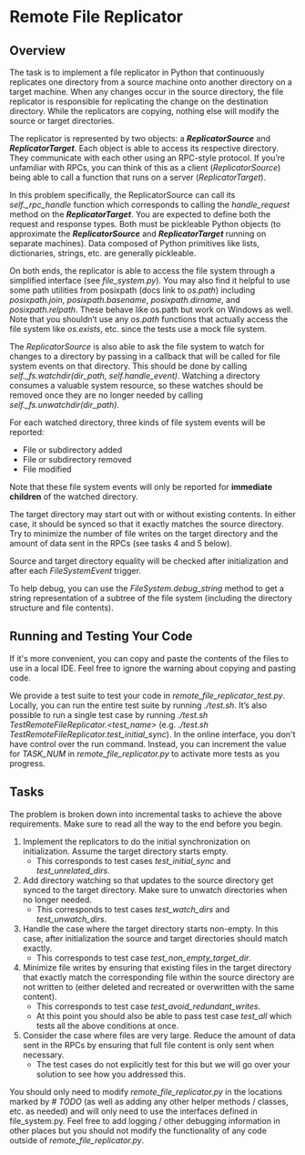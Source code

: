 # Remote File Replicator
## Overview



The task is to implement a file replicator in Python that continuously replicates one directory from a source machine onto another directory on a target machine. When any changes occur in the source directory, the file replicator is responsible for replicating the change on the destination directory. While the replicators are copying, nothing else will modify the source or target directories.



The replicator is represented by two objects: a ***ReplicatorSource*** and ***ReplicatorTarget***. Each object is able to access its respective directory. They communicate with each other using an RPC-style protocol. If you’re unfamiliar with RPCs, you can think of this as a client (*ReplicatorSource*) being able to call a function that runs on a server (*ReplicatorTarget*).



In this problem specifically, the ReplicatorSource can call its *self._rpc_handle* function which corresponds to calling the *handle_request* method on the ***ReplicatorTarget***. You are expected to define both the request and response types. Both must be pickleable Python objects (to approximate the ***ReplicatorSource*** and ***ReplicatorTarget*** running on separate machines). Data composed of Python primitives like lists, dictionaries, strings, etc. are generally pickleable.



On both ends, the replicator is able to access the file system through a simplified interface (see *file_system.py*). You may also find it helpful to use some path utilities from posixpath (docs link to *os.path*) including *posixpath.join*, *posixpath.basename*, *posixpath.dirname*, and *posixpath.relpath*. These behave like os.path but work on Windows as well. Note that you shouldn’t use any *os.path* functions that actually access the file system like *os.exists*, etc. since the tests use a mock file system.



The *ReplicatorSource* is also able to ask the file system to watch for changes to a directory by passing in a callback that will be called for file system events on that directory. This should be done by calling *self._fs.watchdir(dir_path, self.handle_event)*. Watching a directory consumes a valuable system resource, so these watches should be removed once they are no longer needed by calling *self._fs.unwatchdir(dir_path)*.



For each watched directory, three kinds of file system events will be reported:

- File or subdirectory added
- File or subdirectory removed
- File modified

Note that these file system events will only be reported for **immediate children** of the watched directory.



The target directory may start out with or without existing contents. In either case, it should be synced so that it exactly matches the source directory. Try to minimize the number of file writes on the target directory and the amount of data sent in the RPCs (see tasks 4 and 5 below).



Source and target directory equality will be checked after initialization and after each *FileSystemEvent* trigger.



To help debug, you can use the *FileSystem.debug_string* method to get a string representation of a subtree of the file system (including the directory structure and file contents).



## Running and Testing Your Code



If it's more convenient, you can copy and paste the contents of the files to use in a local IDE. Feel free to ignore the warning about copying and pasting code.



We provide a test suite to test your code in *remote_file_replicator_test.py*. Locally, you can run the entire test suite by running *./test.sh*. It’s also possible to run a single test case by running *./test.sh TestRemoteFileReplicator.<test_name>* (e.g. *./test.sh TestRemoteFileReplicator.test_initial_sync*). In the online interface, you don't have control over the run command. Instead, you can increment the value for *TASK_NUM* in *remote_file_replicator.py* to activate more tests as you progress.



## Tasks



The problem is broken down into incremental tasks to achieve the above requirements. Make sure to read all the way to the end before you begin.

1. Implement the replicators to do the initial synchronization on initialization. Assume the target directory starts empty.
   - This corresponds to test cases *test_initial_sync* and *test_unrelated_dirs*.
3. Add directory watching so that updates to the source directory get synced to the target directory. Make sure to unwatch directories when no longer needed.
   - This corresponds to test cases *test_watch_dirs* and *test_unwatch_dirs*.
3. Handle the case where the target directory starts non-empty. In this case, after initialization the source and target directories should match exactly.
   - This corresponds to test case *test_non_empty_target_dir*.
4. Minimize file writes by ensuring that existing files in the target directory that exactly match the corresponding file within the source directory are not written to (either deleted and recreated or overwritten with the same content).
   - This corresponds to test case *test_avoid_redundant_writes*.
   - At this point you should also be able to pass test case *test_all* which tests all the above conditions at once.
6. Consider the case where files are very large. Reduce the amount of data sent in the RPCs by ensuring that full file content is only sent when necessary.
   - The test cases do not explicitly test for this but we will go over your solution to see how you addressed this.


You should only need to modify *remote_file_replicator.py* in the locations marked by *# TODO* (as well as adding any other helper methods / classes, etc. as needed) and will only need to use the interfaces defined in file_system.py. Feel free to add logging / other debugging information in other places but you should not modify the functionality of any code outside of *remote_file_replicator.py*.
	

